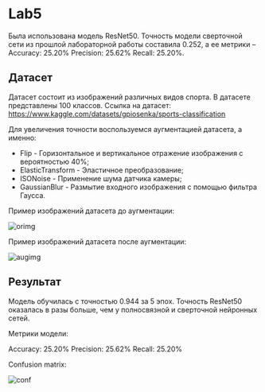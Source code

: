# Lab5

Была использована модель ResNet50.
Точность модели сверточной сети из прошлой лабораторной работы составила 0.252, а ее метрики – Accuracy: 25.20% Precision: 25.62% Recall: 25.20%.

## Датасет

Датасет состоит из изображений различных видов спорта. В датасете представлены 100 классов. Ссылка на датасет: https://www.kaggle.com/datasets/gpiosenka/sports-classification

Для увеличения точности воспользуемся аугментацией датасета, а именно:

- Flip - Горизонтальное и вертикальное отражение изображения с вероятностью 40%;
- ElasticTransform - Эластичное преобразование;
- ISONoise - Применение шума датчика камеры;
- GaussianBlur - Размытие входного изображения с помощью фильтра Гаусса.

Пример изображений датасета до аугментации:

![orimg](https://github.com/Wiafo/LabNN5/assets/95855736/a40376a9-b1b7-4849-a682-5c3ea8fb9d78)


Пример изображений датасета после аугментации:

![augimg](https://github.com/Wiafo/LabNN5/assets/95855736/872b56e9-58b8-4c43-b094-c59b496881b8)


## Результат

Модель обучилась с точностью 0.944 за 5 эпох.
Точность ResNet50 оказалась в разы больше, чем у полносвязной и сверточной нейронных сетей.

Метрики модели:

Accuracy: 25.20%
Precision: 25.62%
Recall: 25.20%

Confusion matrix:

![conf](https://github.com/Wiafo/LabNN5/assets/95855736/4fc5516d-71da-4112-9b00-6a6f297c8f61)
